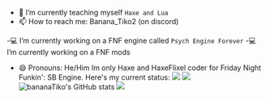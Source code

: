 
- 🌱 I’m currently teaching myself `Haxe and Lua`
- 📫 How to reach me: Banana_Tiko2 (on discord)

-💻 I’m currently working on a FNF engine called `Psych Engine Forever`
-💻 I’m currently working on a FNF mods 
- 😄 Pronouns: He/Him
  Im only Haxe and HaxeFlixel coder for Friday Night Funkin': SB Engine. Here's my current status: 
<img src="https://img.shields.io/badge/Windows 11-0078D4?logo=windows11" /> <img src="https://img.shields.io/badge/haxe?logo=haxe" /> 
![bananaTiko's GitHub stats](https://github-readme-stats.vercel.app/api?username=bananaTiko&show_icons=true&theme=dark)
![](https://github-readme-stats.vercel.app/api/top-langs/?username=bananaTiko&layout=compact&show_icons=true&theme=dark)
